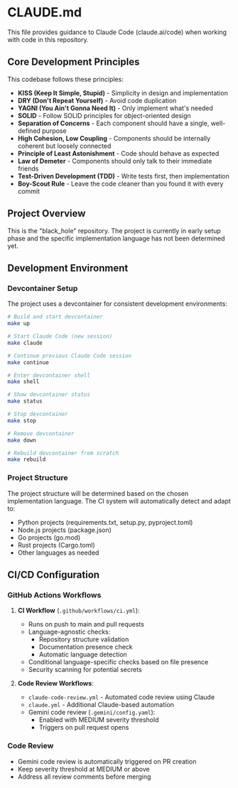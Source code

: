 # CLAUDE.md

This file provides guidance to Claude Code (claude.ai/code) when working with code in this repository.

## Core Development Principles

This codebase follows these principles:

- **KISS (Keep It Simple, Stupid)** - Simplicity in design and implementation
- **DRY (Don't Repeat Yourself)** - Avoid code duplication
- **YAGNI (You Ain't Gonna Need It)** - Only implement what's needed
- **SOLID** - Follow SOLID principles for object-oriented design
- **Separation of Concerns** - Each component should have a single, well-defined purpose
- **High Cohesion, Low Coupling** - Components should be internally coherent but loosely connected
- **Principle of Least Astonishment** - Code should behave as expected
- **Law of Demeter** - Components should only talk to their immediate friends
- **Test-Driven Development (TDD)** - Write tests first, then implementation
- **Boy-Scout Rule** - Leave the code cleaner than you found it with every commit

## Project Overview

This is the "black_hole" repository. The project is currently in early setup phase and the specific implementation language has not been determined yet.

## Development Environment

### Devcontainer Setup
The project uses a devcontainer for consistent development environments:

```bash
# Build and start devcontainer
make up

# Start Claude Code (new session)
make claude

# Continue previous Claude Code session
make continue

# Enter devcontainer shell
make shell

# Show devcontainer status
make status

# Stop devcontainer
make stop

# Remove devcontainer
make down

# Rebuild devcontainer from scratch
make rebuild
```

### Project Structure
The project structure will be determined based on the chosen implementation language. The CI system will automatically detect and adapt to:
- Python projects (requirements.txt, setup.py, pyproject.toml)
- Node.js projects (package.json)
- Go projects (go.mod)
- Rust projects (Cargo.toml)
- Other languages as needed

## CI/CD Configuration

### GitHub Actions Workflows

1. **CI Workflow** (`.github/workflows/ci.yml`):
   - Runs on push to main and pull requests
   - Language-agnostic checks:
     - Repository structure validation
     - Documentation presence check
     - Automatic language detection
   - Conditional language-specific checks based on file presence
   - Security scanning for potential secrets

2. **Code Review Workflows**:
   - `claude-code-review.yml` - Automated code review using Claude
   - `claude.yml` - Additional Claude-based automation
   - Gemini code review (`.gemini/config.yaml`):
     - Enabled with MEDIUM severity threshold
     - Triggers on pull request opens

### Code Review
- Gemini code review is automatically triggered on PR creation
- Keep severity threshold at MEDIUM or above
- Address all review comments before merging